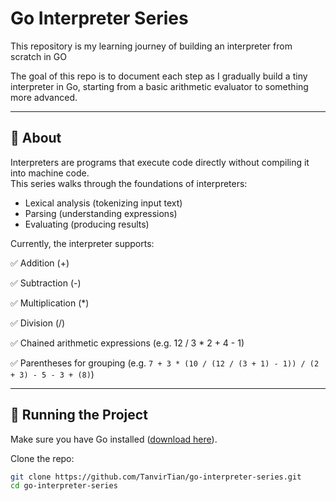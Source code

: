 # Go Interpreter Series

This repository is my learning journey of building an interpreter from scratch in GO

The goal of this repo is to document each step as I gradually build a tiny interpreter in Go, starting from a basic arithmetic evaluator to something more advanced.

---

## 📖 About
Interpreters are programs that execute code directly without compiling it into machine code.  
This series walks through the foundations of interpreters:

- Lexical analysis (tokenizing input text)  
- Parsing (understanding expressions)  
- Evaluating (producing results)  

Currently, the interpreter supports:

✅ Addition (+)

✅ Subtraction (-)

✅ Multiplication (*)

✅ Division (/)

✅ Chained arithmetic expressions (e.g. 12 / 3 * 2 + 4 - 1)

✅ Parentheses for grouping (e.g. `7 + 3 * (10 / (12 / (3 + 1) - 1)) / (2 + 3) - 5 - 3 + (8)`)  

---

## 🚀 Running the Project

Make sure you have Go installed ([download here](https://go.dev/dl/)).

Clone the repo:
```bash
git clone https://github.com/TanvirTian/go-interpreter-series.git
cd go-interpreter-series
```




